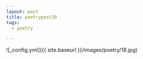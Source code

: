 ```yaml
---
layout: post
title: poetrypost18
tags:
  - poetry

---
```




![_config.yml]({{ site.baseurl }}/images/poetry/18.jpg)

